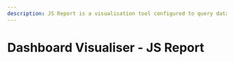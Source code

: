 ```yaml
---
description: JS Report is a visualisation tool configured to query data from ElasticSearch.
---
```


# Dashboard Visualiser - JS Report

##
